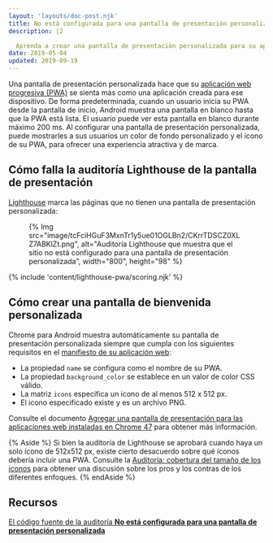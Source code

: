 ```yaml
---
layout: 'layouts/doc-post.njk'
title: No está configurada para una pantalla de presentación personalizada
description: |2

  Aprenda a crear una pantalla de presentación personalizada para su aplicación web progresiva.
date: 2019-05-04
updated: 2019-09-19
---
```


Una pantalla de presentación personalizada hace que su [aplicación web progresiva (PWA)](/es/docs/lighthouse/pwa/#instalable) se sienta más como una aplicación creada para ese dispositivo. De forma predeterminada, cuando un usuario inicia su PWA desde la pantalla de inicio, Android muestra una pantalla en blanco hasta que la PWA está lista. El usuario puede ver esta pantalla en blanco durante máximo 200 ms. Al configurar una pantalla de presentación personalizada, puede mostrarles a sus usuarios un color de fondo personalizado y el ícono de su PWA, para ofrecer una experiencia atractiva y de marca.

## Cómo falla la auditoría Lighthouse de la pantalla de presentación

[Lighthouse](https://developers.google.com/web/tools/lighthouse/) marca las páginas que no tienen una pantalla de presentación personalizada:

<figure>{% Img src="image/tcFciHGuF3MxnTr1y5ue01OGLBn2/CKrrTDSCZ0XLZ7ABKlZt.png", alt="Auditoría Lighthouse que muestra que el sitio no está configurado para una pantalla de presentación personalizada", width="800", height="98" %}</figure>

{% include 'content/lighthouse-pwa/scoring.njk' %}

## Cómo crear una pantalla de bienvenida personalizada

Chrome para Android muestra automáticamente su pantalla de presentación personalizada siempre que cumpla con los siguientes requisitos en el [manifiesto de su aplicación web](https://web.dev/add-manifest/):

- La propiedad `name` se configura como el nombre de su PWA.
- La propiedad `background_color` se establece en un valor de color CSS válido.
- La matriz `icons` especifica un icono de al menos 512 x 512 px.
- El icono especificado existe y es un archivo PNG.

Consulte el documento [Agregar una pantalla de presentación para las aplicaciones web instaladas en Chrome 47](https://developers.google.com/web/updates/2015/10/splashscreen) para obtener más información.

{% Aside %} Si bien la auditoría de Lighthouse se aprobará cuando haya un solo ícono de 512x512 px, existe cierto desacuerdo sobre qué íconos debería incluir una PWA. Consulte la [Auditoría: cobertura del tamaño de los iconos](https://github.com/GoogleChrome/lighthouse/issues/291) para obtener una discusión sobre los pros y los contras de los diferentes enfoques. {% endAside %}

## Recursos

[El código fuente de la auditoría **No está configurada para una pantalla de presentación personalizada**](https://github.com/GoogleChrome/lighthouse/blob/master/lighthouse-core/audits/splash-screen.js)
